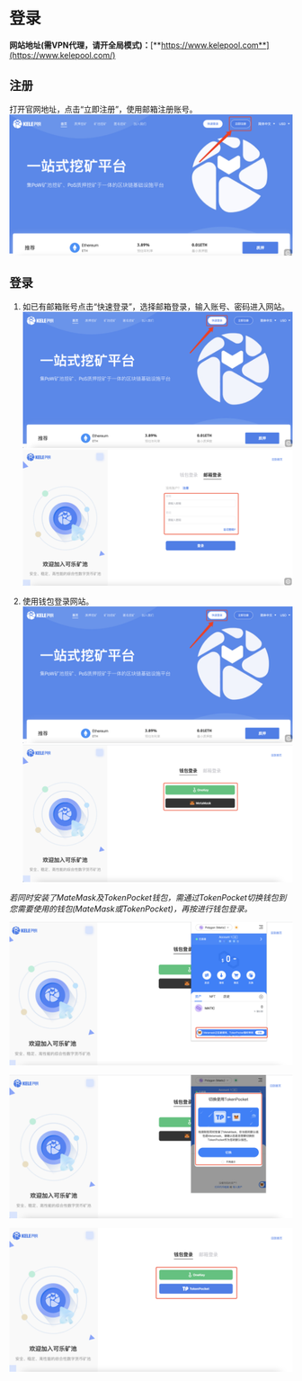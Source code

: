 # 登录

**网站地址(需VPN代理，请开全局模式)：**[**https://www.kelepool.com**](https://www.kelepool.com/)

## 注册
打开官网地址，点击“立即注册”，使用邮箱注册账号。
![](<../../.gitbook/assets/1202/ljzc.png>)

## 登录

1. 如已有邮箱账号点击“快速登录”，选择邮箱登录，输入账号、密码进入网站。
![](<../../.gitbook/assets/1202/ksdl01.png>)
![](<../../.gitbook/assets/1202/ksdl02.png>)

2. 使用钱包登录网站。
![](<../../.gitbook/assets/1202/ksdl01.png>)
![](<../../.gitbook/assets/1128/qbdl.png>)

*若同时安装了MateMask及TokenPocket钱包，需通过TokenPocket切换钱包到您需要使用的钱包(MateMask或TokenPocket)，再按进行钱包登录。*

![](<../../.gitbook/assets/1128/qbdl1.png>)

![](<../../.gitbook/assets/1128/qbdl2.png>)

![](<../../.gitbook/assets/1128/qbdl3.png>)
